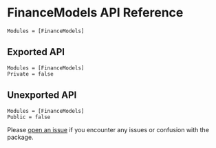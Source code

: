 # FinanceModels API Reference

```@index
Modules = [FinanceModels]
```

## Exported API
```@autodocs
Modules = [FinanceModels]
Private = false
```

## Unexported API
```@autodocs
Modules = [FinanceModels]
Public = false
```

Please [open an issue](https://github.com/JuliaActuary/FinanceModels.jl/issues) if you encounter any issues or confusion with the package.
